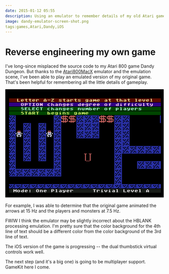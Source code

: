 ```yaml
---
date: 2015-01-12 05:55
description: Using an emulator to remember details of my old Atari game Dandy.
image: dandy-emulator-screen-shot.png
tags:games,Atari,Dandy,iOS
---
```


# Reverse engineering my own game

I've long-since misplaced the source code to my Atari 800 game Dandy Dungeon.
But thanks to the [Atari800MacX](http://www.atarimac.com/atari800macx.php)
emulator and the emulation scene, I've been able to play an emulated version
of my original game. That's been helpful for remembering all the little
details of gameplay.

![Dandy Emulator Screen Shot](/assets/posts/2015-01-12-Reverse_engineering_my_own_game-dandy-emulator-screen-shot.png)

For example, I was able to determine that the original game animated the
arrows at 15 Hz and the players and monsters at 7.5 Hz.

FWIW I think the emulator may be slightly incorrect about the HBLANK
processing emulation. I'm pretty sure that the color background for the 4th
line of text should be a different color from the color background of the 3rd
line of text.

The iOS version of the game is progressing -- the dual thumbstick virtual
controls work well.

The next step (and it's a big one) is going to be multiplayer support. GameKit
here I come.
